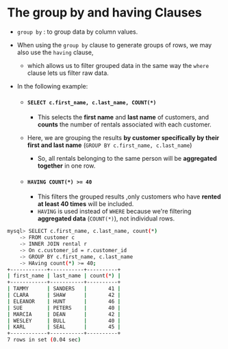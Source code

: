 # The group by and having Clauses

- `group by` : to group data by column values.

- When using the `group by` clause to generate groups of rows, we may also use the `having` clause, 

  - which allows us to filter grouped data in the same way the `where` clause lets us filter raw data.

- In the following example:

  - #### `SELECT c.first_name, c.last_name, COUNT(*)`

    - This selects the **first name** and **last name** of customers, and **counts** the number of rentals associated with each customer.

  - Here, we are grouping the results **by customer specifically by their first and last name** (`GROUP BY c.first_name, c.last_name`)

    - So, all rentals belonging to the same person will be **aggregated together** in one row.

  - #### `HAVING COUNT(*) >= 40`

    - This filters the grouped results ,only customers who have **rented at least 40 times** will be included.
    - `HAVING` is used instead of `WHERE` because we're filtering **aggregated data** (`COUNT(*)`), not individual rows.

```bash
mysql> SELECT c.first_name, c.last_name, count(*)
    -> FROM customer c
    -> INNER JOIN rental r
    -> On c.customer_id = r.customer_id
    -> GROUP BY c.first_name, c.last_name
    -> HAving count(*) >= 40;
+------------+-----------+----------+
| first_name | last_name | count(*) |
+------------+-----------+----------+
| TAMMY      | SANDERS   |       41 |
| CLARA      | SHAW      |       42 |
| ELEANOR    | HUNT      |       46 |
| SUE        | PETERS    |       40 |
| MARCIA     | DEAN      |       42 |
| WESLEY     | BULL      |       40 |
| KARL       | SEAL      |       45 |
+------------+-----------+----------+
7 rows in set (0.04 sec)
```

